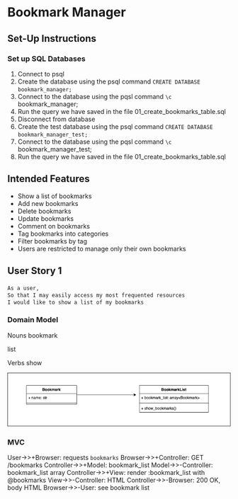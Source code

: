 # Bookmark Manager

## Set-Up Instructions

### Set up SQL Databases
1. Connect to psql
2. Create the database using the psql command `CREATE DATABASE bookmark_manager;`
3. Connect to the database using the pqsl command `\c` bookmark_manager;
4. Run the query we have saved in the file 01_create_bookmarks_table.sql
5. Disconnect from database
6. Create the test database using the psql command `CREATE DATABASE bookmark_manager_test;`
7. Connect to the database using the pqsl command `\c` bookmark_manager_test;
8. Run the query we have saved in the file 01_create_bookmarks_table.sql

## Intended Features

- Show a list of bookmarks
- Add new bookmarks
- Delete bookmarks
- Update bookmarks
- Comment on bookmarks
- Tag bookmarks into categories
- Filter bookmarks by tag
- Users are restricted to manage only their own bookmarks


## User Story 1

```
As a user,
So that I may easily access my most frequented resources
I would like to show a list of my bookmarks
```

### Domain Model

Nouns
bookmark
<!-- user -->
list

Verbs
show

<img src="/docs/domain-model_US1.png">

### MVC

User->>+Browser: requests `bookmarks`
Browser->>+Controller: GET /bookmarks
Controller->>+Model: bookmark_list
Model->>-Controller: bookmark_list array
Controller->>+View: render :bookmark_list with @bookmarks
View->>-Controller: HTML
Controller->>-Browser: 200 OK, body HTML
Browser->>-User: see bookmark list
